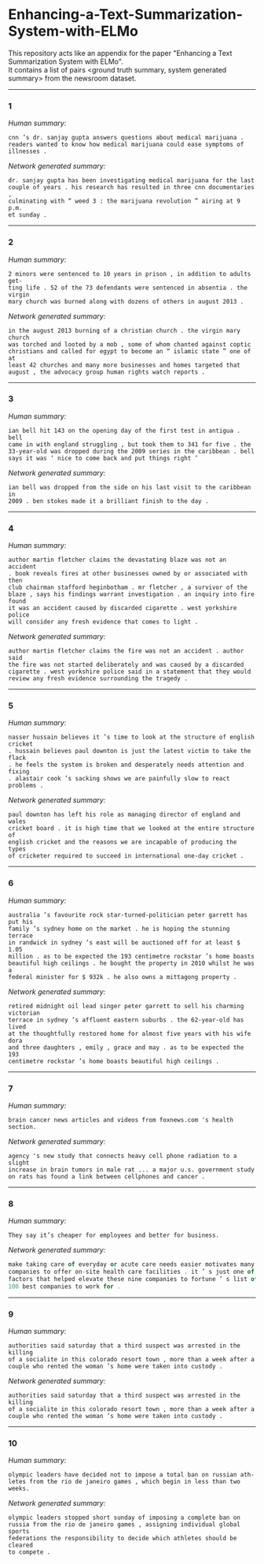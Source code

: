 # Enhancing-a-Text-Summarization-System-with-ELMo
This repository acts like an appendix for the paper "Enhancing a Text Summarization System with ELMo".<br>
It contains a list of pairs <ground truth summary, system generated summary> from the newsroom dataset.

---
### 1
_Human summary:_
```
cnn ’s dr. sanjay gupta answers questions about medical marijuana .
readers wanted to know how medical marijuana could ease symptoms of
illnesses .
```
_Network generated summary:_
```
dr. sanjay gupta has been investigating medical marijuana for the last
couple of years . his research has resulted in three cnn documentaries ,
culminating with “ weed 3 : the marijuana revolution ” airing at 9 p.m.
et sunday .
```


---
### 2
_Human summary:_
```
2 minors were sentenced to 10 years in prison , in addition to adults get-
ting life . 52 of the 73 defendants were sentenced in absentia . the virgin
mary church was burned along with dozens of others in august 2013 .
```
_Network generated summary:_
```an egyptian court has sentenced 71 people to life in prison for their role
in the august 2013 burning of a christian church . the virgin mary church
was torched and looted by a mob , some of whom chanted against coptic
christians and called for egypt to become an “ islamic state ” one of at
least 42 churches and many more businesses and homes targeted that
august , the advocacy group human rights watch reports .
```


---
### 3
_Human summary:_
```
ian bell hit 143 on the opening day of the first test in antigua . bell
came in with england struggling , but took them to 341 for five . the
33-year-old was dropped during the 2009 series in the caribbean . bell
says it was ‘ nice to come back and put things right ’
```
_Network generated summary:_
```ian bell scored 143 on the first day of the first test against west indies .
ian bell was dropped from the side on his last visit to the caribbean in
2009 . ben stokes made it a brilliant finish to the day .

```


---
### 4
_Human summary:_
```
author martin fletcher claims the devastating blaze was not an accident
. book reveals fires at other businesses owned by or associated with then
club chairman stafford heginbotham . mr fletcher , a survivor of the
blaze , says his findings warrant investigation . an inquiry into fire found
it was an accident caused by discarded cigarette . west yorkshire police
will consider any fresh evidence that comes to light .
```
_Network generated summary:_
```
author martin fletcher claims the fire was not an accident . author said
the fire was not started deliberately and was caused by a discarded
cigarette . west yorkshire police said in a statement that they would
review any fresh evidence surrounding the tragedy .
```


---
### 5
_Human summary:_
```
nasser hussain believes it ’s time to look at the structure of english cricket
. hussain believes paul downton is just the latest victim to take the flack
. he feels the system is broken and desperately needs attention and fixing
. alastair cook ’s sacking shows we are painfully slow to react problems .
```
_Network generated summary:_
```
paul downton has left his role as managing director of england and wales
cricket board . it is high time that we looked at the entire structure of
english cricket and the reasons we are incapable of producing the types
of cricketer required to succeed in international one-day cricket .
```


---
### 6
_Human summary:_
```
australia ’s favourite rock star-turned-politician peter garrett has put his
family ’s sydney home on the market . he is hoping the stunning terrace
in randwick in sydney ’s east will be auctioned off for at least $ 1.05
million . as to be expected the 193 centimetre rockstar ’s home boasts
beautiful high ceilings . he bought the property in 2010 whilst he was a
federal minister for $ 932k . he also owns a mittagong property .
```
_Network generated summary:_
```
retired midnight oil lead singer peter garrett to sell his charming victorian
terrace in sydney ’s affluent eastern suburbs . the 62-year-old has lived
at the thoughtfully restored home for almost five years with his wife dora
and three daughters , emily , grace and may . as to be expected the 193
centimetre rockstar ’s home boasts beautiful high ceilings .
```


---
### 7
_Human summary:_
```
brain cancer news articles and videos from foxnews.com 's health section.
```
_Network generated summary:_
```national institutes of health expert reviewers are finding flaws in the
agency 's new study that connects heavy cell phone radiation to a slight
increase in brain tumors in male rat ... a major u.s. government study
on rats has found a link between cellphones and cancer .

```


---
### 8
_Human summary:_
```
They say it’s cheaper for employees and better for business.
```
_Network generated summary:_
```a healthy workforce is a more productive workforce , and finding ways to
make taking care of everyday or acute care needs easier motivates many
companies to offer on-site health care facilities . it ’ s just one of many
factors that helped elevate these nine companies to fortune ’ s list of the
100 best companies to work for .

```


---
### 9
_Human summary:_
```
authorities said saturday that a third suspect was arrested in the killing
of a socialite in this colorado resort town , more than a week after a
couple who rented the woman ’s home were taken into custody .
```
_Network generated summary:_
```
authorities said saturday that a third suspect was arrested in the killing
of a socialite in this colorado resort town , more than a week after a
couple who rented the woman ’s home were taken into custody .
```


---
### 10
_Human summary:_
```
olympic leaders have decided not to impose a total ban on russian ath-
letes from the rio de janeiro games , which begin in less than two weeks.
```
_Network generated summary:_
```
olympic leaders stopped short sunday of imposing a complete ban on
russia from the rio de janeiro games , assigning individual global sports
federations the responsibility to decide which athletes should be cleared
to compete .
```

